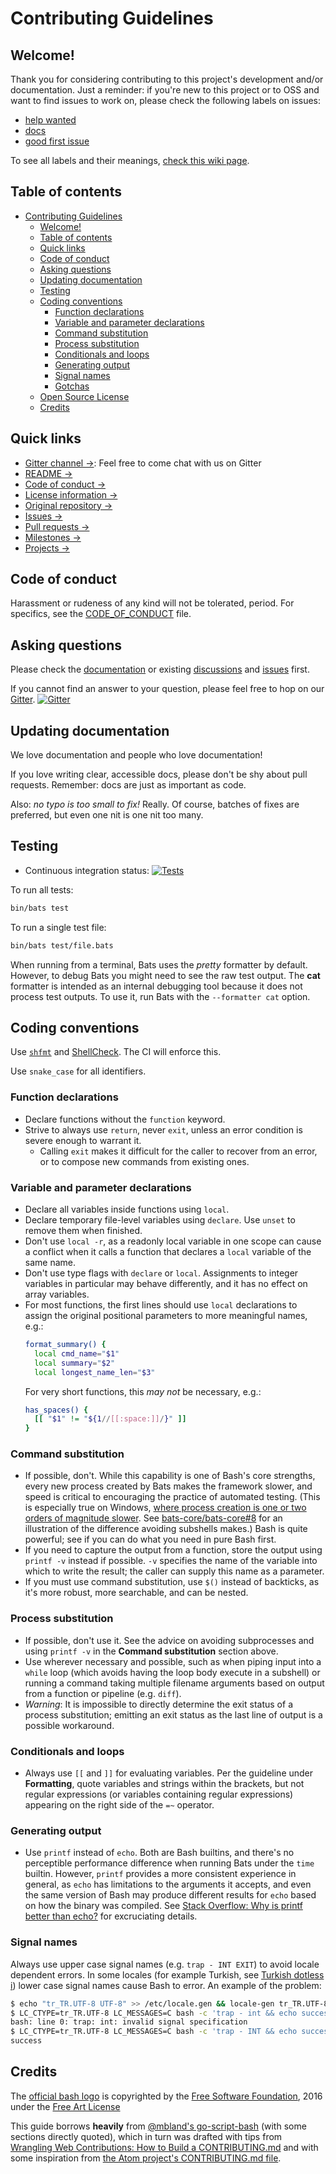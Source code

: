 # Contributing Guidelines

## Welcome!

Thank you for considering contributing to this project's
development and/or documentation. Just a reminder: if you're new to this project
or to OSS and want to find issues to work on, please check the following labels
on issues:

- [help wanted][helpwantedlabel]
- [docs][docslabel]
- [good first issue][goodfirstissuelabel]

[docslabel]: https://github.com/bats-core/bats-core/labels/docs
[helpwantedlabel]: https://github.com/bats-core/bats-core/labels/help%20wanted
[goodfirstissuelabel]: https://github.com/bats-core/bats-core/labels/good%20first%20issue

To see all labels and their meanings, [check this wiki page][labelswiki].

[labelswiki]: https://github.com/bats-core/bats-core/wiki/GitHub-Issue-Labels

## Table of contents

- [Contributing Guidelines](#contributing-guidelines)
  - [Welcome!](#welcome)
  - [Table of contents](#table-of-contents)
  - [Quick links](#quick-links)
  - [Code of conduct](#code-of-conduct)
  - [Asking questions](#asking-questions)
  - [Updating documentation](#updating-documentation)
  - [Testing](#testing)
  - [Coding conventions](#coding-conventions)
    - [Function declarations](#function-declarations)
    - [Variable and parameter declarations](#variable-and-parameter-declarations)
    - [Command substitution](#command-substitution)
    - [Process substitution](#process-substitution)
    - [Conditionals and loops](#conditionals-and-loops)
    - [Generating output](#generating-output)
    - [Signal names](#signal-names)
    - [Gotchas](#gotchas)
  - [Open Source License](#open-source-license)
  - [Credits](#credits)

## Quick links

- [Gitter channel →][gitterurl]: Feel free to come chat with us on Gitter
- [README →][README]
- [Code of conduct →][CODE_OF_CONDUCT]
- [License information →][LICENSE]
- [Original repository →][repohome]
- [Issues →][repoissues]
- [Pull requests →][repoprs]
- [Milestones →][repomilestones]
- [Projects →][repoprojects]

[README]: https://github.com/bats-core/bats-core/blob/master/README.md
[CODE_OF_CONDUCT]: https://github.com/bats-core/bats-core/blob/master/docs/CODE_OF_CONDUCT.md
[LICENSE]: https://github.com/bats-core/bats-core/blob/master/LICENSE.md

## Code of conduct

Harassment or rudeness of any kind will not be tolerated, period. For
specifics, see the [CODE_OF_CONDUCT][] file.

## Asking questions

Please check the [documentation][documentation] or existing [discussions][] and [issues][repoissues] first.

If you cannot find an answer to your question, please feel free to hop on our
[Gitter][gitterurl]. [![Gitter](https://badges.gitter.im/bats-core/bats-core.svg)](https://gitter.im/bats-core/bats-core)

## Updating documentation

We love documentation and people who love documentation!

If you love writing clear, accessible docs, please don't be shy about pull
requests. Remember: docs are just as important as code.

Also: _no typo is too small to fix!_ Really. Of course, batches of fixes are
preferred, but even one nit is one nit too many.

## Testing

- Continuous integration status: [![Tests](https://github.com/bats-core/bats-core/workflows/Tests/badge.svg)](https://github.com/bats-core/bats-core/actions?query=workflow%3ATests)

To run all tests:

```sh
bin/bats test
```

To run a single test file:

```sh
bin/bats test/file.bats
```

When running from a terminal, Bats uses the _pretty_ formatter by default.
However, to debug Bats you might need to see the raw test output.
The **cat** formatter is intended as an internal debugging tool because
it does not process test outputs.
To use it, run Bats with the `--formatter cat` option.

## Coding conventions

Use [`shfmt`](https://github.com/mvdan/sh#shfmt) and [ShellCheck](https://www.shellcheck.net/). The CI will enforce this.

Use `snake_case` for all identifiers.

### Function declarations

- Declare functions without the `function` keyword.
- Strive to always use `return`, never `exit`, unless an error condition is
  severe enough to warrant it.
  - Calling `exit` makes it difficult for the caller to recover from an error,
    or to compose new commands from existing ones.

### Variable and parameter declarations

- Declare all variables inside functions using `local`.
- Declare temporary file-level variables using `declare`. Use `unset` to remove
  them when finished.
- Don't use `local -r`, as a readonly local variable in one scope can cause a
  conflict when it calls a function that declares a `local` variable of the same
  name.
- Don't use type flags with `declare` or `local`. Assignments to integer
  variables in particular may behave differently, and it has no effect on array
  variables.
- For most functions, the first lines should use `local` declarations to
  assign the original positional parameters to more meaningful names, e.g.:
  ```bash
  format_summary() {
    local cmd_name="$1"
    local summary="$2"
    local longest_name_len="$3"
  ```
  For very short functions, this _may not_ be necessary, e.g.:
  ```bash
  has_spaces() {
    [[ "$1" != "${1//[[:space:]]/}" ]]
  }
  ```

### Command substitution

- If possible, don't. While this capability is one of Bash's core strengths,
  every new process created by Bats makes the framework slower, and speed is
  critical to encouraging the practice of automated testing. (This is especially
  true on Windows, [where process creation is one or two orders of magnitude
  slower][win-slow]. See [bats-core/bats-core#8][pr-8] for an illustration of
  the difference avoiding subshells makes.) Bash is quite powerful; see if you
  can do what you need in pure Bash first.
- If you need to capture the output from a function, store the output using
  `printf -v` instead if possible. `-v` specifies the name of the variable into
  which to write the result; the caller can supply this name as a parameter.
- If you must use command substitution, use `$()` instead of backticks, as it's
  more robust, more searchable, and can be nested.

[win-slow]: https://rufflewind.com/2014-08-23/windows-bash-slow
[pr-8]: https://github.com/bats-core/bats-core/pull/8

### Process substitution

- If possible, don't use it. See the advice on avoiding subprocesses and using
  `printf -v` in the **Command substitution** section above.
- Use wherever necessary and possible, such as when piping input into a `while`
  loop (which avoids having the loop body execute in a subshell) or running a
  command taking multiple filename arguments based on output from a function or
  pipeline (e.g. `diff`).
- _Warning_: It is impossible to directly determine the exit status of a process
  substitution; emitting an exit status as the last line of output is a possible
  workaround.

### Conditionals and loops

- Always use `[[` and `]]` for evaluating variables. Per the guideline under
  **Formatting**, quote variables and strings within the brackets, but not
  regular expressions (or variables containing regular expressions) appearing
  on the right side of the `=~` operator.

### Generating output

- Use `printf` instead of `echo`. Both are Bash builtins, and there's no
  perceptible performance difference when running Bats under the `time` builtin.
  However, `printf` provides a more consistent experience in general, as `echo`
  has limitations to the arguments it accepts, and even the same version of Bash
  may produce different results for `echo` based on how the binary was compiled.
  See [Stack Overflow: Why is printf better than echo?][printf-vs-echo] for
  excruciating details.

[printf-vs-echo]: https://unix.stackexchange.com/a/65819

### Signal names

Always use upper case signal names (e.g. `trap - INT EXIT`) to avoid locale
dependent errors. In some locales (for example Turkish, see
[Turkish dotless i](https://en.wikipedia.org/wiki/Dotted_and_dotless_I)) lower
case signal names cause Bash to error. An example of the problem:

```bash
$ echo "tr_TR.UTF-8 UTF-8" >> /etc/locale.gen && locale-gen tr_TR.UTF-8 # Ubuntu derivatives
$ LC_CTYPE=tr_TR.UTF-8 LC_MESSAGES=C bash -c 'trap - int && echo success'
bash: line 0: trap: int: invalid signal specification
$ LC_CTYPE=tr_TR.UTF-8 LC_MESSAGES=C bash -c 'trap - INT && echo success'
success
```

## Credits

The [official bash logo](https://github.com/odb/official-bash-logo) is copyrighted
by the [Free Software Foundation](https://www.fsf.org/), 2016 under the [Free Art License](http://artlibre.org/licence/lal/en/)

This guide borrows **heavily** from [@mbland's go-script-bash][gsb] (with some
sections directly quoted), which in turn was
drafted with tips from [Wrangling Web Contributions: How to Build
a CONTRIBUTING.md][moz] and with some inspiration from [the Atom project's
CONTRIBUTING.md file][atom].

[gsb]: https://github.com/mbland/go-script-bash/blob/master/CONTRIBUTING.md
[moz]: https://mozillascience.github.io/working-open-workshop/contributing/
[atom]: https://github.com/atom/atom/blob/master/CONTRIBUTING.md
[discussions]: https://github.com/bats-core/bats-core/discussions
[documentation]: https://bats-core.readthedocs.io/
[repoprojects]: https://github.com/bats-core/bats-core/projects
[repomilestones]: https://github.com/bats-core/bats-core/milestones
[repoprs]: https://github.com/bats-core/bats-core/pulls
[repoissues]: https://github.com/bats-core/bats-core/issues
[repohome]: https://github.com/bats-core/bats-core
[osmit]: https://opensource.org/licenses/MIT
[gitterurl]: https://gitter.im/bats-core/bats-core
